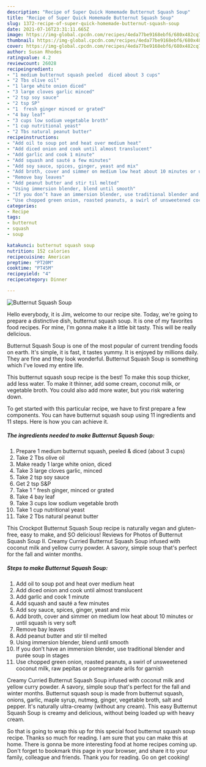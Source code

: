 ```yaml
---
description: "Recipe of Super Quick Homemade Butternut Squash Soup"
title: "Recipe of Super Quick Homemade Butternut Squash Soup"
slug: 1372-recipe-of-super-quick-homemade-butternut-squash-soup
date: 2021-07-16T23:31:11.665Z
image: https://img-global.cpcdn.com/recipes/4eda77be9168ebf6/680x482cq70/butternut-squash-soup-recipe-main-photo.jpg
thumbnail: https://img-global.cpcdn.com/recipes/4eda77be9168ebf6/680x482cq70/butternut-squash-soup-recipe-main-photo.jpg
cover: https://img-global.cpcdn.com/recipes/4eda77be9168ebf6/680x482cq70/butternut-squash-soup-recipe-main-photo.jpg
author: Susan Rhodes
ratingvalue: 4.2
reviewcount: 26028
recipeingredient:
- "1 medium butternut squash peeled  diced about 3 cups"
- "2 Tbs olive oil"
- "1 large white onion diced"
- "3 large cloves garlic minced"
- "2 tsp soy sauce"
- "2 tsp SP"
- "1  fresh ginger minced or grated"
- "4 bay leaf"
- "3 cups low sodium vegetable broth"
- "1 cup nutritional yeast"
- "2 Tbs natural peanut butter"
recipeinstructions:
- "Add oil to soup pot and heat over medium heat"
- "Add diced onion and cook until almost translucent"
- "Add garlic and cook 1 minute"
- "Add squash and sauté a few minutes"
- "Add soy sauce, spices, ginger, yeast and mix"
- "Add broth, cover and simmer on medium low heat about 10 minutes or until squash is very soft"
- "Remove bay leaves"
- "Add peanut butter and stir til melted"
- "Using immersion blender, blend until smooth"
- "If you don’t have an immersion blender, use traditional blender and purée soup in stages"
- "Use chopped green onion, roasted peanuts, a swirl of unsweetened coconut milk, raw pepitas or pomegranate arils for garnish"
categories:
- Recipe
tags:
- butternut
- squash
- soup

katakunci: butternut squash soup 
nutrition: 152 calories
recipecuisine: American
preptime: "PT20M"
cooktime: "PT45M"
recipeyield: "4"
recipecategory: Dinner

---
```



![Butternut Squash Soup](https://img-global.cpcdn.com/recipes/4eda77be9168ebf6/680x482cq70/butternut-squash-soup-recipe-main-photo.jpg)

Hello everybody, it is Jim, welcome to our recipe site. Today, we're going to prepare a distinctive dish, butternut squash soup. It is one of my favorites food recipes. For mine, I'm gonna make it a little bit tasty. This will be really delicious.

Butternut Squash Soup is one of the most popular of current trending foods on earth. It's simple, it is fast, it tastes yummy. It is enjoyed by millions daily. They are fine and they look wonderful. Butternut Squash Soup is something which I've loved my entire life.

This butternut squash soup recipe is the best! To make this soup thicker, add less water. To make it thinner, add some cream, coconut milk, or vegetable broth. You could also add more water, but you risk watering down.


To get started with this particular recipe, we have to first prepare a few components. You can have butternut squash soup using 11 ingredients and 11 steps. Here is how you can achieve it.

<!--inarticleads1-->

##### The ingredients needed to make Butternut Squash Soup:

1. Prepare 1 medium butternut squash, peeled &amp; diced (about 3 cups)
1. Take 2 Tbs olive oil
1. Make ready 1 large white onion, diced
1. Take 3 large cloves garlic, minced
1. Take 2 tsp soy sauce
1. Get 2 tsp S&amp;P
1. Take 1 ” fresh ginger, minced or grated
1. Take 4 bay leaf
1. Take 3 cups low sodium vegetable broth
1. Take 1 cup nutritional yeast
1. Take 2 Tbs natural peanut butter


This Crockpot Butternut Squash Soup recipe is naturally vegan and gluten-free, easy to make, and SO delicious! Reviews for Photos of Butternut Squash Soup II. Creamy Curried Butternut Squash Soup infused with coconut milk and yellow curry powder. A savory, simple soup that&#39;s perfect for the fall and winter months. 

<!--inarticleads2-->

##### Steps to make Butternut Squash Soup:

1. Add oil to soup pot and heat over medium heat
1. Add diced onion and cook until almost translucent
1. Add garlic and cook 1 minute
1. Add squash and sauté a few minutes
1. Add soy sauce, spices, ginger, yeast and mix
1. Add broth, cover and simmer on medium low heat about 10 minutes or until squash is very soft
1. Remove bay leaves
1. Add peanut butter and stir til melted
1. Using immersion blender, blend until smooth
1. If you don’t have an immersion blender, use traditional blender and purée soup in stages
1. Use chopped green onion, roasted peanuts, a swirl of unsweetened coconut milk, raw pepitas or pomegranate arils for garnish


Creamy Curried Butternut Squash Soup infused with coconut milk and yellow curry powder. A savory, simple soup that&#39;s perfect for the fall and winter months. Butternut squash soup is made from butternut squash, onions, garlic, maple syrup, nutmeg, ginger, vegetable broth, salt and pepper. It&#39;s naturally ultra-creamy (without any cream). This easy Butternut Squash Soup is creamy and delicious, without being loaded up with heavy cream. 

So that is going to wrap this up for this special food butternut squash soup recipe. Thanks so much for reading. I am sure that you can make this at home. There is gonna be more interesting food at home recipes coming up. Don't forget to bookmark this page in your browser, and share it to your family, colleague and friends. Thank you for reading. Go on get cooking!
